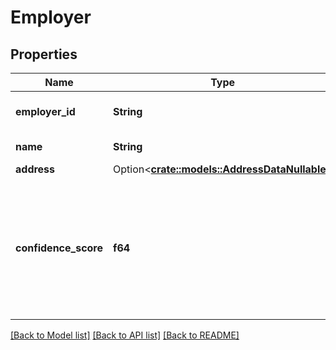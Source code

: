 # Employer

## Properties

Name | Type | Description | Notes
------------ | ------------- | ------------- | -------------
**employer_id** | **String** | Plaid's unique identifier for the employer. | 
**name** | **String** | The name of the employer | 
**address** | Option<[**crate::models::AddressDataNullable**](AddressDataNullable.md)> |  | 
**confidence_score** | **f64** | A number from 0 to 1 indicating Plaid's level of confidence in the pairing between the employer and the institution (not yet implemented). | 

[[Back to Model list]](../README.md#documentation-for-models) [[Back to API list]](../README.md#documentation-for-api-endpoints) [[Back to README]](../README.md)


